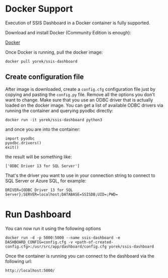 # Docker Support

Execution of SSIS Dashboard in a Docker container is fully supported. 

Download and install Docker (Community Edition is enough):

[Docker](http://www.docker.com)

Once Docker is running, pull the docker image:

```
docker pull yorek/ssis-dashboard
```

## Create configuration file
After image is downloaded, create a `config.cfg` configuration file just by copying and pasting the `config.py` file. Remove all the options you don't want to change. Make sure that you use an ODBC driver that is actually loaded on the docker image. You can get a list of available ODBC drivers via running the container and querying pyodbc directly:

```
docker run -it yorek/ssis-dashboard python3
```

and once you are into the container:

```
import pyodbc
pyodbc.drivers()
exit()
```

the result will be something like:

```
['ODBC Driver 13 for SQL Server']
```

That's the driver you want to use in your connection string to connect to SQL Server or Azure SQL, for example:

```
DRIVER={ODBC Driver 13 for SQL Server};SERVER=localhost;DATABASE=SSISDB;UID=;PWD=
```

# Run Dashboard
You can now run it using the following options

```
docker run -d -p 5000:5000 --name ssis-dashboard -e DASHBOARD_CONFIG=config.cfg -v <path-of-created-config.cfg>:/usr/src/app/dashboard/config.cfg yorek/ssis-dashboard
```

Once the container is running you can connect to the dashboard via the following url:

```
http://localhost:5000/
```

